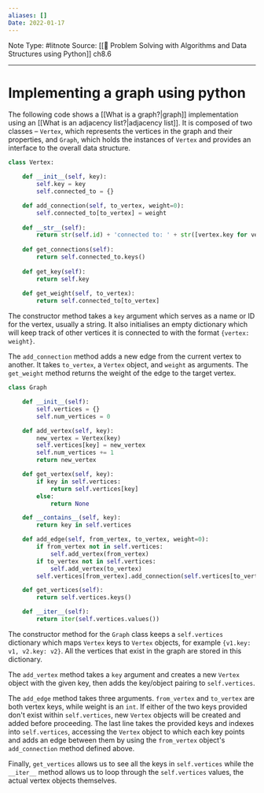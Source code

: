 ```yaml
---
aliases: []
Date: 2022-01-17
---
```

Note Type: #litnote
Source: [[📖 Problem Solving with Algorithms and Data Structures using Python]] ch8.6

---
# Implementing a graph using python
The following code shows a [[What is a graph?|graph]] implementation using an [[What is an adjacency list?|adjacency list]]. It is composed of two classes – `Vertex`, which represents the vertices in the graph and their properties, and `Graph`, which holds the instances of `Vertex` and provides an interface to the overall data structure.

```python
class Vertex:

	def __init__(self, key):
		self.key = key
		self.connected_to = {}

	def add_connection(self, to_vertex, weight=0):
		self.connected_to[to_vertex] = weight
		
	def __str__(self):
		return str(self.id) + 'connected to: ' + str([vertex.key for vertex in self.connected_to])
		
	def get_connections(self):
		return self.connected_to.keys()
		
	def get_key(self):
		return self.key
		
	def get_weight(self, to_vertex):
		return self.connected_to[to_vertex]
```

The constructor method takes a `key` argument which serves as a name or ID for the vertex, usually a string. It also initialises an empty dictionary which will keep track of other vertices it is connected to with the format `{vertex: weight}`.

The `add_connection` method adds a new edge from the current vertex to another. It takes `to_vertex`, a `Vertex` object, and `weight` as arguments. The `get_weight` method returns the weight of the edge to the target vertex.

```python
class Graph

	def __init__(self):
		self.vertices = {}
		self.num_vertices = 0

	def add_vertex(self, key):
		new_vertex = Vertex(key)
		self.vertices[key] = new_vertex
		self.num_vertices += 1
		return new_vertex

	def get_vertex(self, key):
		if key in self.vertices:
			return self.vertices[key]
		else:
			return None

	def __contains__(self, key):
		return key in self.vertices

	def add_edge(self, from_vertex, to_vertex, weight=0):
		if from_vertex not in self.vertices:
			self.add_vertex(from_vertex)
		if to_vertex not in self.vertices:
			self.add_vertex(to_vertex)
		self.vertices[from_vertex].add_connection(self.vertices[to_vertex], weight)

	def get_vertices(self):
		return self.vertices.keys()

	def __iter__(self):
		return iter(self.vertices.values())
```

The constructor method for the `Graph` class keeps a `self.vertices` dictionary which maps `Vertex`  keys to `Vertex` objects, for example `{v1.key: v1, v2.key: v2}`. All the vertices that exist in the graph are stored in this dictionary.

The `add_vertex` method takes a `key` argument and creates a new `Vertex` object with the given key, then adds the key/object pairing to `self.vertices`.

The `add_edge` method takes three arguments. `from_vertex` and `to_vertex` are both vertex keys, while weight is an `int`. If either of the two keys provided don't exist within `self.vertices`, new `Vertex` objects will be created and added before proceeding. The last line takes the provided keys and indexes into `self.vertices`, accessing the `Vertex` object to which each key points and adds an edge between them by using the `from_vertex` object's `add_connection` method defined above.

Finally, `get_vertices` allows us to see all the keys in `self.vertices` while the `__iter__` method allows us to loop through the `self.vertices` values, the actual vertex objects themselves.